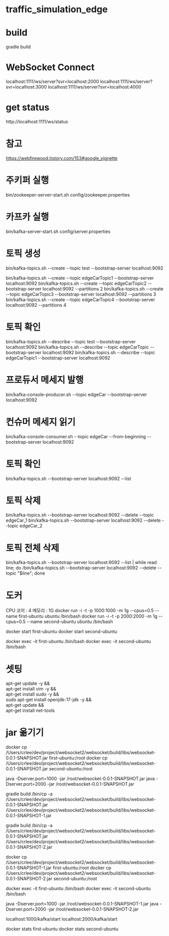 # traffic_simulation_edge

# build
gradle build

# WebSocket Connect
localhost:1111/ws/server?svr=localhost:2000
localhost:1111/ws/server?svr=localhost:3000
localhost:1111/ws/server?svr=localhost:4000

# get status
http://localhost:1111/ws/status

# 참고
https://webfirewood.tistory.com/153#google_vignette

# 주키퍼 실행
bin/zookeeper-server-start.sh config/zookeeper.properties

# 카프카 실행
bin/kafka-server-start.sh config/server.properties

# 토픽 생성
bin/kafka-topics.sh --create --topic test --bootstrap-server localhost:9092

bin/kafka-topics.sh --create --topic edgeCarTopic1 --bootstrap-server localhost:9092
bin/kafka-topics.sh --create --topic edgeCarTopic2 --bootstrap-server localhost:9092 --partitions 2
bin/kafka-topics.sh --create --topic edgeCarTopic3 --bootstrap-server localhost:9092 --partitions 3
bin/kafka-topics.sh --create --topic edgeCarTopic4 --bootstrap-server localhost:9092 --partitions 4

# 토픽 확인
bin/kafka-topics.sh --describe --topic test --bootstrap-server localhost:9092
bin/kafka-topics.sh --describe --topic edgeCarTopic --bootstrap-server localhost:9092
bin/kafka-topics.sh --describe --topic edgeCarTopic1 --bootstrap-server localhost:9092

# 프로듀서 메세지 발행
bin/kafka-console-producer.sh --topic edgeCar --bootstrap-server localhost:9092

# 컨슈머 메세지 읽기
bin/kafka-console-consumer.sh --topic edgeCar --from-beginning --bootstrap-server localhost:9092

# 토픽 확인
bin/kafka-topics.sh --bootstrap-server localhost:9092 --list
# 토픽 삭제
bin/kafka-topics.sh --bootstrap-server localhost:9092 --delete --topic edgeCar_1
bin/kafka-topics.sh --bootstrap-server localhost:9092 --delete --topic edgeCar_2

# 토픽 전체 삭제
bin/kafka-topics.sh --bootstrap-server localhost:9092 --list | while read line; do /bin/kafka-topics.sh --bootstrap-server localhost:9092 --delete --topic "$line"; done



# 도커
CPU 코어 : 4
메모리 : 1G
docker run -i -t -p 1000:1000 -m 1g  --cpus=0.5 --name first-ubuntu ubuntu /bin/bash
docker run -i -t -p 2000:2000 -m 1g  --cpus=0.5 --name second-ubuntu ubuntu /bin/bash

docker start first-ubuntu
docker start second-ubuntu

docker exec -it first-ubuntu /bin/bash
docker exec -it second-ubuntu /bin/bash

# 셋팅
apt-get update -y &&\
apt-get install vim -y &&\
apt-get install sudo -y &&\
sudo apt-get install openjdk-17-jdk -y &&\
apt-get update &&\
apt-get install net-tools


# jar 옮기기
docker cp /Users/crlee/dev/project/websocket2/websocket/build/libs/websocket-0.0.1-SNAPSHOT.jar first-ubuntu:/root
docker cp /Users/crlee/dev/project/websocket2/websocket/build/libs/websocket-0.0.1-SNAPSHOT.jar second-ubuntu:/root

java -Dserver.port=1000 -jar /root/websocket-0.0.1-SNAPSHOT.jar
java -Dserver.port=2000 -jar /root/websocket-0.0.1-SNAPSHOT.jar

gradle build
/bin/cp -a /Users/crlee/dev/project/websocket2/websocket/build/libs/websocket-0.0.1-SNAPSHOT.jar /Users/crlee/dev/project/websocket2/websocket/build/libs/websocket-0.0.1-SNAPSHOT-1.jar

gradle build
/bin/cp -a /Users/crlee/dev/project/websocket2/websocket/build/libs/websocket-0.0.1-SNAPSHOT.jar /Users/crlee/dev/project/websocket2/websocket/build/libs/websocket-0.0.1-SNAPSHOT-2.jar

docker cp /Users/crlee/dev/project/websocket2/websocket/build/libs/websocket-0.0.1-SNAPSHOT-1.jar first-ubuntu:/root
docker cp /Users/crlee/dev/project/websocket2/websocket/build/libs/websocket-0.0.1-SNAPSHOT-2.jar second-ubuntu:/root

docker exec -it first-ubuntu /bin/bash
docker exec -it second-ubuntu /bin/bash

java -Dserver.port=1000 -jar /root/websocket-0.0.1-SNAPSHOT-1.jar
java -Dserver.port=2000 -jar /root/websocket-0.0.1-SNAPSHOT-2.jar

localhost:1000/kafka/start
localhost:2000/kafka/start

docker stats first-ubuntu
docker stats second-ubuntu
